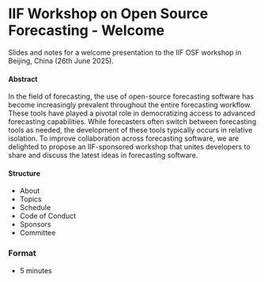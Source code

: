

<!-- README.md is generated from README.qmd. Please edit that file -->

# IIF Workshop on Open Source Forecasting - Welcome

Slides and notes for a welcome presentation to the IIF OSF workshop in
Beijing, China (26th June 2025).

<!-- A recording of this presentation is available on YouTube here: <https://www.youtube.com/watch?v=> -->

<!-- [![](preview.jpg)](https://www.youtube.com/watch?v=) -->

#### Abstract

In the field of forecasting, the use of open-source forecasting software
has become increasingly prevalent throughout the entire forecasting
workflow. These tools have played a pivotal role in democratizing access
to advanced forecasting capabilities. While forecasters often switch
between forecasting tools as needed, the development of these tools
typically occurs in relative isolation. To improve collaboration across
forecasting software, we are delighted to propose an IIF-sponsored
workshop that unites developers to share and discuss the latest ideas in
forecasting software.

#### Structure

- About
- Topics
- Schedule
- Code of Conduct
- Sponsors
- Committee

### Format

- 5 minutes
